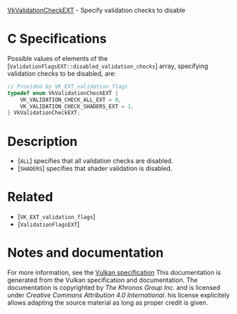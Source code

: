 [VkValidationCheckEXT](https://www.khronos.org/registry/vulkan/specs/1.3-extensions/man/html/VkValidationCheckEXT.html) - Specify validation checks to disable

# C Specifications
Possible values of elements of the
[`ValidationFlagsEXT::disabled_validation_checks`] array,
specifying validation checks to be disabled, are:
```c
// Provided by VK_EXT_validation_flags
typedef enum VkValidationCheckEXT {
    VK_VALIDATION_CHECK_ALL_EXT = 0,
    VK_VALIDATION_CHECK_SHADERS_EXT = 1,
} VkValidationCheckEXT;
```

# Description
- [`ALL`] specifies that all validation checks are disabled.
- [`SHADERS`] specifies that shader validation is disabled.

# Related
- [`VK_EXT_validation_flags`]
- [`ValidationFlagsEXT`]

# Notes and documentation
For more information, see the [Vulkan specification](https://www.khronos.org/registry/vulkan/specs/1.3-extensions/html/vkspec.html)
This documentation is generated from the Vulkan specification and documentation.
The documentation is copyrighted by *The Khronos Group Inc.* and is licensed under *Creative Commons Attribution 4.0 International*.
his license explicitely allows adapting the source material as long as proper credit is given.
        